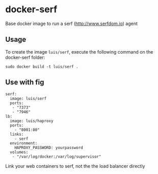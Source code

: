 docker-serf
==================

Base docker image to run a serf (http://www.serfdom.io) agent


Usage
-----

To create the image `luis/serf`, execute the following command on the docker-serf folder:

	sudo docker build -t luis/serf .

Use with fig
------------------------

	serf:
	  image: luis/serf
	  ports:
	   - "7373"
	   - "7946"
	lb:
	  image: luis/haproxy
	  ports:
	    - "8001:80"
	  links:
	    - serf
	  environment:
	    HAPROXY_PASSWORD: yourpassword
	  volumes:
	   - "/var/log/docker:/var/log/supervisor"

Link your web containers to serf, not the the load balancer directly